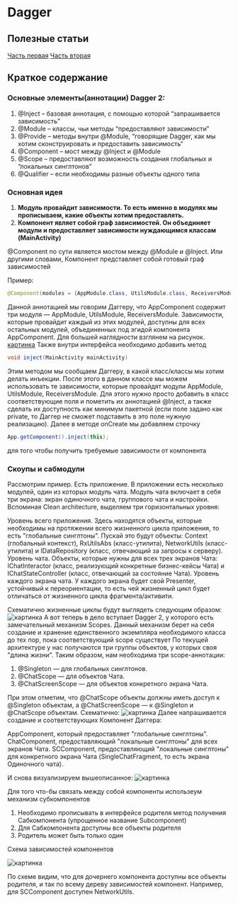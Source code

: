 # Dagger

## Полезные статьи

[Часть первая](https://habr.com/ru/post/279125/)
[Часть вторая](https://habr.com/ru/post/279641/)

## Краткое содержание

### Основные элементы(аннотации) Dagger 2:

1. @Inject – базовая аннотация, с помощью которой “запрашивается зависимость”
2. @Module – классы, чьи методы “предоставляют зависимости”
3. @Provide – методы внутри @Module, “говорящие Dagger, как мы хотим сконструировать и предоставить зависимость“
4. @Component – мост между @Inject и @Module
5. @Scope – предоставляют возможность создания глобальных и “локальных синглтонов”
6. @Qualifier – если необходимы разные объекты одного типа

### Основная идея

1. **Модуль провайдит зависимости. То есть именно в модулях мы прописываем, какие объекты хотим предоставлять.**
2. **Компонент являет собой граф зависимостей. Он объединяет модули и предоставляет зависимости нуждающимся классам (MainActivity)**


@Component по сути является мостом между @Module и @Inject. Или другими словами, Компонент представляет собой готовый граф зависимостей

Пример:
```java
@Component(modules = {AppModule.class, UtilsModule.class, ReceiversModule.class})
```
Данной аннотацией мы говорим Даггеру, что AppComponent содержит три модуля — AppModule, UtilsModule, ReceiversModule. Зависимости, которые провайдит каждый из этих модулей, доступны для всех остальных модулей, объединенных под эгидой компонента AppComponent. Для большей наглядности взглянем на рисунок.
[картинка](https://habrastorage.org/files/37d/c8e/d26/37dc8ed26b2c495c98aa68032602f870)
Также внутри интерфейса необходимо добавить метод
```java
void inject(MainActivity mainActivity)
```
Этим методом мы сообщаем Даггеру, в какой класс/классы мы хотим делать инъекции.
После этого в данном классе мы можем использовать те зависимости, которые провайдят модули AppModule, UtilsModule, ReceiversModule. Для этого нужно просто добавить в класс соответствующие поля и пометить их аннотацией @Inject, а также сделать их доступность как минимум пакетной (если поле задано как private, то Даггер не сможет подставить в это поле нужную реализацию).
Далее в методе onCreate мы добавляем строчку
```java
App.getComponent().inject(this);
```
для того чтобы получить требуемые зависимости от компонента

### Скоупы и сабмодули

Рассмотрим пример. Есть приложение. В приложении есть несколько модулей, один из которых модуль чата. Модуль чата включает в себя три экрана: экран одиночного чата, группового чата и настройки.
Вспоминая Clean architecture, выделяем три горизонтальных уровня:

Уровень всего приложения. Здесь находятся объекты, которые необходимы на протяжении всего жизненного цикла приложения, то есть "глобальные синглтоны". Пускай это будут объекты: Context (глобальный контекст), RxUtilsAbs (класс-утилита), NetworkUtils (класс-утилита) и IDataRepository (класс, отвечающий за запросы к серверу).
Уровень чата. Объекты, которые нужны для всех трех экранов Чата: IChatInteractor (класс, реализующий конкретные бизнес-кейсы Чата) и IChatStateController (класс, отвечающий за состояние Чата).
Уровень каждого экрана чата. У каждого экрана будет свой Presenter, устойчивый к переориентации, то есть чей жизненный цикл будет отличаться от жизненного цикла фрагмента/активити.

Схематично жизненные циклы будут выглядеть следующим образом:
![картинка](https://habrastorage.org/files/c9b/793/e44/c9b793e44fc74e30a05c4d5bb56eeb5f)
А вот теперь в дело вступает Dagger 2, у которого есть замечательный механизм Scopes. Данный механизм берет на себя создание и хранение единственного экземпляра необходимого класса до тех пор, пока соответствующий scope существует
По текущей архитектуре у нас получаются три группы объектов, у которых своя "длина жизни". Таким образом, нам необходима три scope-аннотации:

1. @Singleton — для глобальных синглтонов.
2. @ChatScope — для объектов Чата.
3. @ChatScreenScope — для объектов конкретного экрана Чата.

При этом отметим, что @ChatScope объекты должны иметь доступ к @Singleton объектам, а @ChatScreenScope — к @Singleton и @ChatScope объектам.
Схематично:
![картинка](https://habrastorage.org/files/5f1/2eb/1a3/5f12eb1a3fd84350bfc78a1c1e35127b)
Далее напрашивается создание и соответствующих Компонент Даггера:

AppComponent, который предоставляет "глобальные синглтоны".
ChatComponent, предоставляющий "локальные синглтоны" для всех экранов Чата.
SCComponent, предоставляющий "локальные синглтоны" для конкретного экрана Чата (SingleChatFragment, то есть экрана Одиночного чата).

И снова визуализируем вышеописанное:
![картинка](https://habrastorage.org/files/b61/fa0/74c/b61fa074c8984c27befb1aa3ca2a30e1)

Для того что-бы связать между собой компоненты использеум механизм субкомпонентов

1. Необходимо прописывать в интерфейсе родителя метод получения Сабкомпонента (упрощенное название Subcomponent)
2. Для Сабкомпонента доступны все объекты родителя
3. Родитель может быть только один

Схема зависимостей компонентов

![картинка](https://habrastorage.org/files/877/2c1/4b1/8772c14b16c84399acd7d521341bbd5a)

По схеме видим, что для дочернего компонента доступны все объекты родителя, и так по всему дереву зависимостей компонент. Например, для SCComponent доступен NetworkUtils.